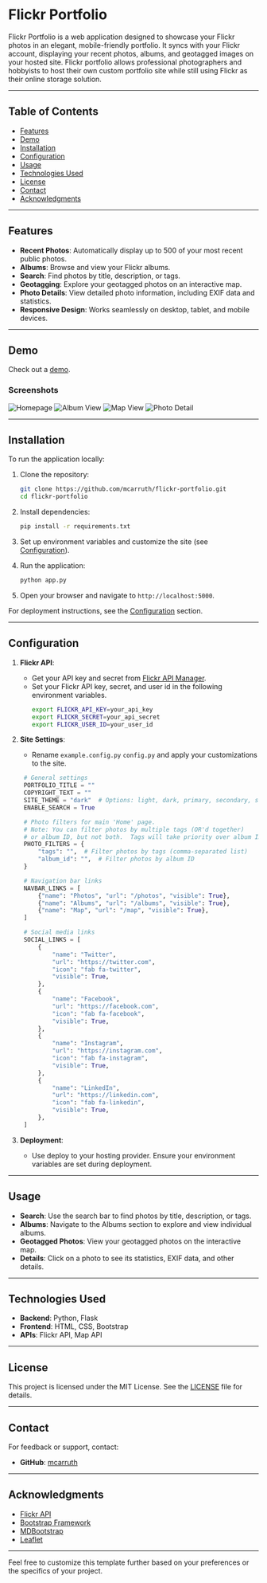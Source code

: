 # Flickr Portfolio

Flickr Portfolio is a web application designed to showcase your Flickr photos in an elegant, mobile-friendly portfolio. It syncs with your Flickr account, displaying your recent photos, albums, and geotagged images on your hosted site. Flickr portfolio allows professional photographers and hobbyists to host their own custom portfolio site while still using Flickr as their online storage solution.

---

## Table of Contents
- [Features](#features)
- [Demo](#demo)
- [Installation](#installation)
- [Configuration](#configuration)
- [Usage](#usage)
- [Technologies Used](#technologies-used)
- [License](#license)
- [Contact](#contact)
- [Acknowledgments](#acknowledgments)

---

## Features

- **Recent Photos**: Automatically display up to 500 of your most recent public photos.
- **Albums**: Browse and view your Flickr albums.
- **Search**: Find photos by title, description, or tags.
- **Geotagging**: Explore your geotagged photos on an interactive map.
- **Photo Details**: View detailed photo information, including EXIF data and statistics.
- **Responsive Design**: Works seamlessly on desktop, tablet, and mobile devices.

---

## Demo

Check out a [demo](https://mikecarruth.com).  

### Screenshots
![Homepage](/images/home.png)
![Album View](/images/albums.png)
![Map View](/images/map.png)
![Photo Detail](/images/photo.png)

---

## Installation

To run the application locally:

1. Clone the repository:
   ```bash
   git clone https://github.com/mcarruth/flickr-portfolio.git
   cd flickr-portfolio
   ```

2. Install dependencies:
   ```bash
   pip install -r requirements.txt
   ```

3. Set up environment variables and customize the site (see [Configuration](#configuration)).

4. Run the application:
   ```bash
   python app.py
   ```

5. Open your browser and navigate to `http://localhost:5000`.

For deployment instructions, see the [Configuration](#configuration) section.

---

## Configuration

1. **Flickr API**:
   - Get your API key and secret from [Flickr API Manager](https://www.flickr.com/services/apps/create/apply/).
   - Set your Flickr API key, secret, and user id in the following environment variables.
     ```bash
     export FLICKR_API_KEY=your_api_key
     export FLICKR_SECRET=your_api_secret
     export FLICKR_USER_ID=your_user_id
     ```

2. **Site Settings**:
   - Rename `example.config.py` `config.py` and apply your customizations to the site.
   ```python
    # General settings
    PORTFOLIO_TITLE = ""
    COPYRIGHT_TEXT = ""
    SITE_THEME = "dark"  # Options: light, dark, primary, secondary, success, danger, warning, info
    ENABLE_SEARCH = True

    # Photo filters for main 'Home' page.
    # Note: You can filter photos by multiple tags (OR'd together)
    # or album ID, but not both.  Tags will take priority over album ID.
    PHOTO_FILTERS = {
        "tags": "",  # Filter photos by tags (comma-separated list)
        "album_id": "",  # Filter photos by album ID
    }

    # Navigation bar links
    NAVBAR_LINKS = [
        {"name": "Photos", "url": "/photos", "visible": True},
        {"name": "Albums", "url": "/albums", "visible": True},
        {"name": "Map", "url": "/map", "visible": True},
    ]

    # Social media links
    SOCIAL_LINKS = [
        {
            "name": "Twitter",
            "url": "https://twitter.com",
            "icon": "fab fa-twitter",
            "visible": True,
        },
        {
            "name": "Facebook",
            "url": "https://facebook.com",
            "icon": "fab fa-facebook",
            "visible": True,
        },
        {
            "name": "Instagram",
            "url": "https://instagram.com",
            "icon": "fab fa-instagram",
            "visible": True,
        },
        {
            "name": "LinkedIn",
            "url": "https://linkedin.com",
            "icon": "fab fa-linkedin",
            "visible": True,
        },
    ]
   ```

3. **Deployment**:
   - Use deploy to your hosting provider. Ensure your environment variables are set during deployment.

---

## Usage

- **Search**: Use the search bar to find photos by title, description, or tags.
- **Albums**: Navigate to the Albums section to explore and view individual albums.
- **Geotagged Photos**: View your geotagged photos on the interactive map.
- **Details**: Click on a photo to see its statistics, EXIF data, and other details.

---

## Technologies Used

- **Backend**: Python, Flask
- **Frontend**: HTML, CSS, Bootstrap
- **APIs**: Flickr API, Map API

---

## License

This project is licensed under the MIT License. See the [LICENSE](LICENSE) file for details.

---

## Contact

For feedback or support, contact:
- **GitHub**: [mcarruth](https://github.com/mcarruth)

---

## Acknowledgments

- [Flickr API](https://www.flickr.com/services/api/)
- [Bootstrap Framework](https://getbootstrap.com/)
- [MDBootstrap](https://mdbootstrap.com/)
- [Leaflet](https://leafletjs.com/)

---

Feel free to customize this template further based on your preferences or the specifics of your project.
